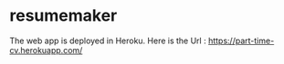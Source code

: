 # resumemaker


The web app is deployed in Heroku. Here is the Url : https://part-time-cv.herokuapp.com/
